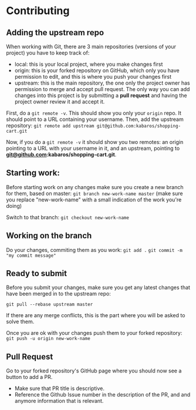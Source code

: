 # Contributing

## Adding the upstream repo

When working with Git, there are 3 main repositories (versions of your project) you have to keep track of:
- local: this is your local project, where you make changes first
- origin: this is your forked repository on GitHub, which only you have permission to edit, and this is where you push your changes first
- upstream: this is the main repository, the one only the project owner has permission to merge and accept pull request. The only way you can add changes into this project is by submitting a **pull request** and having the project owner review it and accept it. 

First, do a `git remote -v`. This should show you only your `origin` repo. It should point to a URL containing your username.
Then, add the upstream repository:
`git remote add upstream git@github.com:kabaros/shopping-cart.git`

Now, if you do a `git remote -v` it should show you two remotes: an origin pointing to a URL with your username in it, and an upstream, pointing to **git@github.com:kabaros/shopping-cart.git**.

## Starting work:

Before starting work on any changes make sure you create a new branch for them, based on master:
`git branch new-work-name master` (make sure you replace "new-work-name" with a small indication of the work you're doing)

Switch to that branch:
`git checkout new-work-name`

## Working on the branch

Do your changes, commiting them as you work:
`git add .`
`git commit -m "my commit message"`

## Ready to submit

Before you submit your changes, make sure you get any latest changes that have been merged in to the upstream repo:

```
git pull --rebase upstream master
```

If there are any merge conflicts, this is the part where you will be asked to solve them.

Once you are ok with your changes push them to your forked repository:
`git push -u origin new-work-name`

## Pull Request
Go to your forked repository's GitHub page where you should now see a button to add a PR.

- Make sure that PR title is descriptive.
- Reference the Github Issue number in the description of the PR, and and anymore information that is relevant.
